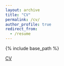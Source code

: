 ```yaml
---
layout: archive
title: "CV"
permalink: /cv/
author_profile: true
redirect_from:
  - /resume
---
```


{% include base_path %}

[CV](https://glucklichrui.github.io/files/CV.pdf)
